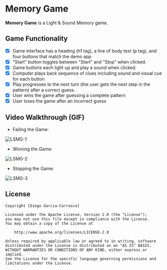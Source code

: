# Memory Game

**Memory Game** is a Light & Sound Memory game. 

<!--
Link to project: https://glitch.com/edit/#!/light-and-sound-memory-game-dagc
-->

## Game Functionality

* [X] Game interface has a heading (h1 tag), a line of body text (p tag), and four buttons that match the demo app
* [X] "Start" button toggles between "Start" and "Stop" when clicked. 
* [X] Game buttons each light up and play a sound when clicked. 
* [X] Computer plays back sequence of clues including sound and visual cue for each button
* [X] Play progresses to the next turn (the user gets the next step in the pattern) after a correct guess. 
* [X] User wins the game after guessing a complete pattern
* [X] User loses the game after an incorrect guess

<!--
The following features can be implemented:

* [ ] Any HTML page elements (including game buttons) has been styled differently than in the tutorial
* [ ] Buttons use a pitch (frequency) other than the ones in the tutorial
* [ ] More than 4 functional game buttons
* [ ] Playback speeds up on each turn
* [ ] Computer picks a different pattern each time the game is played
* [ ] Player only loses after 3 mistakes (instead of on the first mistake)
* [ ] Game button appearance change goes beyond color (e.g. add an image)
* [ ] Game button sound is more complex than a single tone (e.g. an audio file, a chord, a sequence of multiple tones)
* [ ] User has a limited amount of time to enter their guess on each turn
-->

## Video Walkthrough (GIF)

* Failing the Game:

![LSMG-1](https://user-images.githubusercontent.com/58459845/161372220-7233bbf6-449d-42d3-9e87-a1eee01f5819.gif)
* Winning the Game:

![LSMG-2](https://user-images.githubusercontent.com/58459845/161372772-6a3242fb-45c4-44c3-9fef-fe6775d615d4.gif)
* Stopping the Game:

![LSMG-3](https://user-images.githubusercontent.com/58459845/161372786-cc534145-53b3-46ae-95cf-4c32ff9e6016.gif)



<!---
## Reflection Questions
1. If you used any outside resources to help complete your submission (websites, books, people, etc) list them here. 

[No outside resources were used]

2. What was a challenge you encountered in creating this submission ? How did you overcome it?

[Initially, when I reviewed the pre-work required to apply to the SITE Program, I thought I would have to download some specialized IDE to develop web applications like Visual Studio Code or Atom. This would have involved more time and resources on my laptop; however, through the pre-work guidelines, I was able to learn about the Glitch.com website, which simplified the required web application development time significantly. On the other hand, when I was developing this project, at first I didn't understand the meaning of some keywords and peculiar rules used in the javascript's syntax; however, after carefully reading the documentation provided in the guide, I was able to understand the semantics of this programming language. In another instance, thoroughly understanding the logic used in the game was a challenge and a great motivation when developing this project. Due to my computer science classes, I have prior knowledge of the use of variables, data structures, and the interconnection of functions; however, employing the use of these components in a real-life case like the creation of this game was very beneficial in taking my knowledge to the next level. To understand the logic used in this program, I first focused on understanding why each variable, constant, and function were declared. Then, I observed and kept track of how the values of these variables were used and changed throughout the execution of each function. This way I was able to understand the logic behind the program. Undoubtedly, through the development of this program, I have increased my knowledge about web development and the use of algorithms]

3. What questions about web development do you have after completing your submission?

[After completing this project, my enthusiasm to further understand the syntax of HTML, CSS, and JavaScript increased. On the other hand, I wonder what are the best practices when integrating HTML, CSS, and JavaScript code in a project since I am interested in basing my style of web development on resource optimization. I'm also interested in understanding when I should use a robust web development IDE like Visual Studio and when I should use a web-based IDE like Glitch.com. Finally, I would like to understand the use of frameworks used in web development]

4. If you had a few more hours to work on this project, what would you spend them doing?

[If I had extra hours to work on this project, I would focus on adding features to the game like different game patterns and different game levels. The game levels would be beginner, medium and advanced and would be based on showing the game pattern in less time causing more difficulty to remember a certain pattern. On the other hand, I would add a timer on the screen for the player to see how long it takes to complete a game and show the average time spent winning games. Another feature that I would like to implement in this game would be to show the percentage of games won and the percentage of games lost]

-->

## License

    Copyright [Diego Garcia-Carrasco]

    Licensed under the Apache License, Version 2.0 (the "License");
    you may not use this file except in compliance with the License.
    You may obtain a copy of the License at

        http://www.apache.org/licenses/LICENSE-2.0

    Unless required by applicable law or agreed to in writing, software
    distributed under the License is distributed on an "AS IS" BASIS,
    WITHOUT WARRANTIES OR CONDITIONS OF ANY KIND, either express or implied.
    See the License for the specific language governing permissions and
    limitations under the License.
